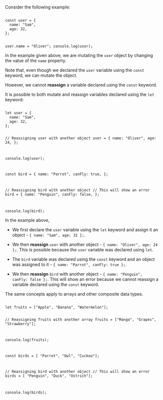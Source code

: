Consider the following example:

<codeblock language="javascript" type="lesson">
<code>
const user = {
  name: "Sam",
  age: 32,
};

user.name = "Oliver";
console.log(user);
</code>
</codeblock>

In the example given above,
we are mutating the `user` object
by changing the value of
the `name` property.

Note that,
even though we declared
the `user` variable using
the `const` keyword,
we can mutate the object.

However, we cannot **reassign**
a variable declared
using the `const` keyword.

It is possible to both
mutate and reassign
variables declared using
the `let` keyword:

<codeblock language="javascript" type="lesson">
<code>
let user = {
  name: "Sam",
  age: 32,
};

// Reassigning user with another object
user = {
  name: "Oliver",
  age: 24,
};

console.log(user);

const bird = {
  name: "Parrot",
  canFly: true,
};

// Reassigning bird with another object
// This will show an error
bird = {
  name: "Penguin",
  canFly: false,
};

console.log(bird);
</code>
</codeblock>

In the example above,

- We first declare the `user` variable
  using the `let` keyword
  and
  assign it an object -
  `{ name: "Sam", age: 32 };`.

- We then **reassign** `user`
  with another object -
  `{ name: "Oliver", age: 24 };`.
  This is possible because the `user`
  variable was declared using `let`.

- The `bird` variable was declared
  using the `const` keyword
  and
  an object was assigned to it -
  `{ name: "Parrot", canFly: true };`.

- We then **reassign** `bird`
  with another object -
  `{ name: "Penguin", canFly: false };`.
  This will show an error because
  we cannot reassign a variable
  declared using the `const` keyword.

The same concepts apply to arrays
and
other composite data types.

<codeblock language="javascript" type="lesson">
<code>
let fruits = ["Apple", "Banana", "Watermelon"];

// Reassigning fruits with another array
fruits = ["Mango", "Grapes", "Strawberry"];

console.log(fruits);

const birds = [ "Parrot", "Owl", "Cuckoo"];

// Reassigning bird with another object
// This will show an error
birds = [ "Penguin", "Duck", "Ostrich"];

console.log(birds);
</code>
</codeblock>